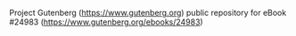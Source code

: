 Project Gutenberg (https://www.gutenberg.org) public repository for eBook #24983 (https://www.gutenberg.org/ebooks/24983)
